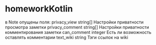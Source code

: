 # homeworkKotlin
в Note опущены поля:
privacy_view
string[]	Настройки приватности просмотра заметки
privacy_comment
string[]	Настройки приватности комментирования заметки
can_comment
integer	Есть ли возможность оставлять комментарии
text_wiki
string	Тэги ссылок на wiki
